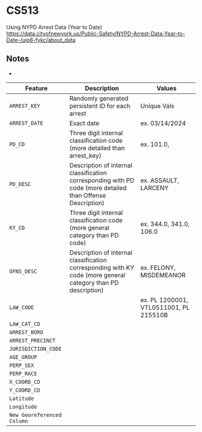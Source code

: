 # CS513
Using NYPD Arrest Data (Year to Date)
https://data.cityofnewyork.us/Public-Safety/NYPD-Arrest-Data-Year-to-Date-/uip8-fykc/about_data

## Notes
- 

| Feature | Description | Values |
| --- | --- | --- |
| `ARREST_KEY` | Randomly generated persistent ID for each arrest | Unique Vals |
| `ARREST_DATE` | Exact date | ex. 03/14/2024 | 
| `PD_CD` | Three digit internal classification code (more detailed than arrest_key) | ex. 101.0, 
| `PD_DESC` | Description of internal classification corresponding with PD code (more detailed than Offense Description) | ex. ASSAULT, LARCENY |
| `KY_CD` | Three digit internal classification code (more general category than PD code) | ex. 344.0, 341.0, 106.0|
| `OFNS_DESC` | Description of internal classification corresponding with KY code (more general category than PD description) | ex. FELONY, MISDEMEANOR |
| `LAW_CODE` | | ex. PL 1200001, VTL0511001, PL 215510B|
| `LAW_CAT_CD` |  |
| `ARREST_BORO` |  |
| `ARREST_PRECINCT` | |
| `JURISDICTION_CODE` |  |
| `AGE_GROUP` | |
| `PERP_SEX` | |
| `PERP_RACE` | |
| `X_COORD_CD` | |
| `Y_COORD_CD` | |
| `Latitude` |  |
| `Longitude` |  |
| `New Georeferenced Column` |  |


